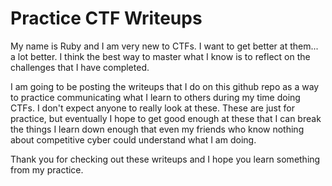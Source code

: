 
# Practice CTF Writeups

My name is Ruby and I am very new to CTFs. I want to get better at them... a lot better. I think the best way to master what I know is to reflect on the challenges that I have completed.

I am going to be posting the writeups that I do on this github repo as a way to practice communicating what I learn to others during my time doing CTFs. I don't expect anyone to really look at these. These are just for practice, but eventually I hope to get good enough at these that I can break the things I learn down enough that even my friends who know nothing about competitive cyber could understand what I am doing.

Thank you for checking out these writeups and I hope you learn something from my practice.
